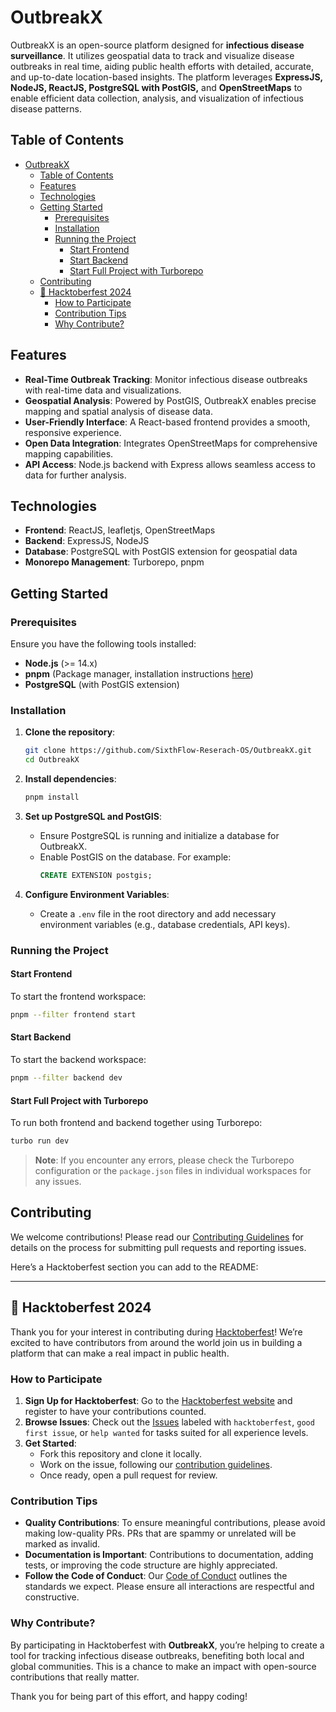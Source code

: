 # OutbreakX

OutbreakX is an open-source platform designed for **infectious disease surveillance**. It utilizes geospatial data to track and visualize disease outbreaks in real time, aiding public health efforts with detailed, accurate, and up-to-date location-based insights.
The platform leverages **ExpressJS, NodeJS, ReactJS, PostgreSQL with PostGIS,** and **OpenStreetMaps** to enable efficient data collection, analysis, and visualization of infectious disease patterns.

## Table of Contents

- [OutbreakX](#outbreakx)
  - [Table of Contents](#table-of-contents)
  - [Features](#features)
  - [Technologies](#technologies)
  - [Getting Started](#getting-started)
    - [Prerequisites](#prerequisites)
    - [Installation](#installation)
    - [Running the Project](#running-the-project)
      - [Start Frontend](#start-frontend)
      - [Start Backend](#start-backend)
      - [Start Full Project with Turborepo](#start-full-project-with-turborepo)
  - [Contributing](#contributing)
  - [🎉 Hacktoberfest 2024](#-hacktoberfest-2024)
    - [How to Participate](#how-to-participate)
    - [Contribution Tips](#contribution-tips)
    - [Why Contribute?](#why-contribute)

## Features

- **Real-Time Outbreak Tracking**: Monitor infectious disease outbreaks with real-time data and visualizations.
- **Geospatial Analysis**: Powered by PostGIS, OutbreakX enables precise mapping and spatial analysis of disease data.
- **User-Friendly Interface**: A React-based frontend provides a smooth, responsive experience.
- **Open Data Integration**: Integrates OpenStreetMaps for comprehensive mapping capabilities.
- **API Access**: Node.js backend with Express allows seamless access to data for further analysis.

## Technologies

- **Frontend**: ReactJS, leafletjs, OpenStreetMaps
- **Backend**: ExpressJS, NodeJS
- **Database**: PostgreSQL with PostGIS extension for geospatial data
- **Monorepo Management**: Turborepo, pnpm

## Getting Started

### Prerequisites

Ensure you have the following tools installed:

- **Node.js** (>= 14.x)
- **pnpm** (Package manager, installation instructions [here](https://pnpm.io/installation))
- **PostgreSQL** (with PostGIS extension)

### Installation

1. **Clone the repository**:

   ```bash
   git clone https://github.com/SixthFlow-Reserach-OS/OutbreakX.git
   cd OutbreakX
   ```

2. **Install dependencies**:

   ```bash
   pnpm install
   ```

3. **Set up PostgreSQL and PostGIS**:

   - Ensure PostgreSQL is running and initialize a database for OutbreakX.
   - Enable PostGIS on the database. For example:
     ```sql
     CREATE EXTENSION postgis;
     ```

4. **Configure Environment Variables**:

   - Create a `.env` file in the root directory and add necessary environment variables (e.g., database credentials, API keys).

### Running the Project

#### Start Frontend

To start the frontend workspace:

```bash
pnpm --filter frontend start
```

#### Start Backend

To start the backend workspace:

```bash
pnpm --filter backend dev
```

#### Start Full Project with Turborepo

To run both frontend and backend together using Turborepo:

```bash
turbo run dev
```

> **Note**: If you encounter any errors, please check the Turborepo configuration or the `package.json` files in individual workspaces for any issues.


## Contributing

We welcome contributions! Please read our [Contributing Guidelines](docs/CONTRIBUTING.md) for details on the process for submitting pull requests and reporting issues.

Here’s a Hacktoberfest section you can add to the README:

---

## 🎉 Hacktoberfest 2024

Thank you for your interest in contributing during [Hacktoberfest](https://hacktoberfest.com/)! We’re excited to have contributors from around the world join us in building a platform that can make a real impact in public health.

### How to Participate

1. **Sign Up for Hacktoberfest**: Go to the [Hacktoberfest website](https://hacktoberfest.com/) and register to have your contributions counted.
2. **Browse Issues**: Check out the [Issues](https://github.com/SixthFlow-Reserach-OS/OutbreakX/issues) labeled with `hacktoberfest`, `good first issue`, or `help wanted` for tasks suited for all experience levels.
3. **Get Started**:
   - Fork this repository and clone it locally.
   - Work on the issue, following our [contribution guidelines](docs/CONTRIBUTING.md).
   - Once ready, open a pull request for review.

### Contribution Tips

- **Quality Contributions**: To ensure meaningful contributions, please avoid making low-quality PRs. PRs that are spammy or unrelated will be marked as invalid.
- **Documentation is Important**: Contributions to documentation, adding tests, or improving the code structure are highly appreciated.
- **Follow the Code of Conduct**: Our [Code of Conduct](docs/CODE_OF_CONDUCT.md) outlines the standards we expect. Please ensure all interactions are respectful and constructive.

### Why Contribute?

By participating in Hacktoberfest with **OutbreakX**, you’re helping to create a tool for tracking infectious disease outbreaks, benefiting both local and global communities. This is a chance to make an impact with open-source contributions that really matter. 

Thank you for being part of this effort, and happy coding!


